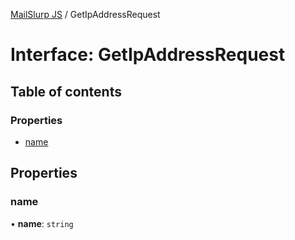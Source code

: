 [MailSlurp JS](../README.md) / GetIpAddressRequest

# Interface: GetIpAddressRequest

## Table of contents

### Properties

- [name](GetIpAddressRequest.md#name)

## Properties

### name

• **name**: `string`
